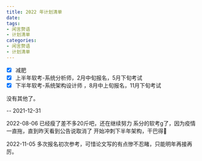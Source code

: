 ```yaml
---
title: 2022 年计划清单
date:
tags:
- 闲言赘语
- 计划清单
categories:
- 闲言赘语
- 计划清单
---
```


- [x] 减肥
- [x] 上半年软考-系统分析师，2月中旬报名，5月下旬考试
- [x] 下半年软考-系统架构设计师 ，8月中上旬报名，11月下旬考试

没有其他了。 

-- 2021-12-31


2022-08-06
已经瘦了差不多20斤吧，还在继续努力
系分的软考g了，因为疫情一直拖，直到昨天看到公告说取消了
开始冲刺下半年架构，干巴得💪

2022-11-05
多次报名初次参考，可惜论文写的有点惨不忍睹，只能明年再接再厉。